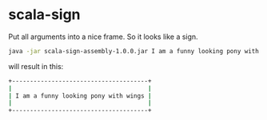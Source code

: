 # scala-sign

Put all arguments into a nice frame. So it looks like a sign.


```bash
java -jar scala-sign-assembly-1.0.0.jar I am a funny looking pony with wings
```

will result in this:

```bash
+--------------------------------------+
|                                      |
| I am a funny looking pony with wings |
|                                      |
+--------------------------------------+
```
